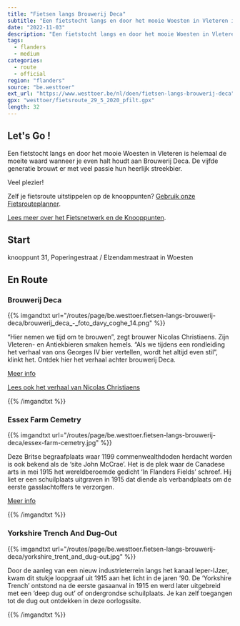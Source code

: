 ```yaml
---
title: "Fietsen langs Brouwerij Deca"
subtitle: "Een fietstocht langs en door het mooie Woesten in Vleteren is helemaal de moeite waard wanneer je even halt houdt aan Brouwerij Deca"
date: "2022-11-03"
description: "Een fietstocht langs en door het mooie Woesten in Vleteren is helemaal de moeite waard wanneer je even halt houdt aan Brouwerij Deca" 
tags:
  - flanders
  - medium
categories: 
  - route
  - official
region: "flanders"
source: "be.westtoer"
ext_url: "https://www.westtoer.be/nl/doen/fietsen-langs-brouwerij-deca"
gpx: "westtoer/fietsroute_29_5_2020_pfilt.gpx"
length: 32
---
```


## Let's Go !

Een fietstocht langs en door het mooie Woesten in Vleteren is helemaal de moeite waard wanneer je even halt houdt aan Brouwerij Deca. De vijfde generatie brouwt er met veel passie hun heerlijk streekbier.

Veel plezier!

Zelf je fietsroute uitstippelen op de knooppunten? [Gebruik onze Fietsrouteplanner](http://www.westtoer.be/nl/fietsrouteplanner).

[Lees meer over het Fietsnetwerk en de Knooppunten](http://www.westtoer.be/nl/inspiratie/fietsnetwerk).

## Start 

knooppunt 31, Poperingestraat / Elzendammestraat in Woesten 

## En Route

### Brouwerij Deca

{{% imgandtxt url="/routes/page/be.westtoer.fietsen-langs-brouwerij-deca/brouwerij_deca_-_foto_davy_coghe_14.png" %}}

“Hier nemen we tijd om te brouwen”, zegt brouwer Nicolas Christiaens. Zijn Vleteren- en Antiekbieren smaken hemels. “Als we tijdens een rondleiding het verhaal van ons Georges IV bier vertellen, wordt het altijd even stil”, klinkt het. Ontdek hier het verhaal achter brouwerij Deca.

[Meer info](https://www.westtoer.be/nl/eten-drinken/brouwerij-deca)

[Lees ook het verhaal van Nicolas Christiaens](https://www.westtoer.be/nl/brouwerij-deca)

{{% /imgandtxt %}}

### Essex Farm Cemetry

{{% imgandtxt url="/routes/page/be.westtoer.fietsen-langs-brouwerij-deca/essex-farm-cemetry.jpg" %}}

Deze Britse begraafplaats waar 1199 commenwealthdoden herdacht worden is ook bekend als de ‘site John McCrae’. Het is de plek waar de Canadese arts in mei 1915 het wereldberoemde gedicht ‘In Flanders Fields’ schreef. Hij liet er een schuilplaats uitgraven in 1915 dat diende als verbandplaats om de eerste gasslachtoffers te verzorgen.

[Meer info](https://www.westtoer.be/nl/doen/essex-farm-cemetery)

{{% /imgandtxt %}}

### Yorkshire Trench And Dug-Out

{{% imgandtxt url="/routes/page/be.westtoer.fietsen-langs-brouwerij-deca/yorkshire_trent_and_dug-out.jpg" %}}

Door de aanleg van een nieuw industrieterrein langs het kanaal Ieper-IJzer, kwam dit stukje loopgraaf uit 1915 aan het licht in de jaren ’90. De ‘Yorkshire Trench’ ontstond na de eerste gasaanval in 1915 en werd later uitgebreid met een ‘deep dug out’ of ondergrondse schuilplaats. Je kan zelf toegangen tot de dug out ontdekken in deze oorlogssite.

{{% /imgandtxt %}}
